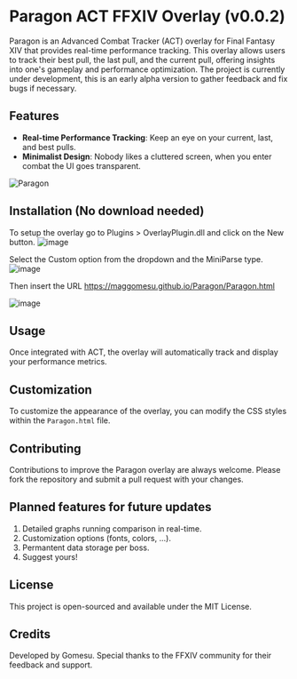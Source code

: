 # Paragon ACT FFXIV Overlay (v0.0.2)

Paragon is an Advanced Combat Tracker (ACT) overlay for Final Fantasy XIV that provides real-time performance tracking. This overlay allows users to track their best pull, the last pull, and the current pull, offering insights into one's gameplay and performance optimization. The project is currently under development, this is an early alpha version to gather feedback and fix bugs if necessary.

## Features

- **Real-time Performance Tracking**: Keep an eye on your current, last, and best pulls.
- **Minimalist Design**: Nobody likes a cluttered screen, when you enter combat the UI goes transparent.

![Paragon](https://github.com/MagGomesu/Paragon/assets/143295113/a4af5228-e329-47e2-9d8e-7a85ec1a987b)



## Installation (No download needed)

To setup the overlay go to Plugins > OverlayPlugin.dll and click on the New button.
![image](https://github.com/MagGomesu/Paragon/assets/143295113/d398cced-1dd8-43a7-8650-d06365e13768)

Select the Custom option from the dropdown and the MiniParse type.
![image](https://github.com/MagGomesu/Paragon/assets/143295113/2cd20ff0-f3d9-49a9-8261-f5ed30a7881f)

Then insert the URL https://maggomesu.github.io/Paragon/Paragon.html

![image](https://github.com/MagGomesu/Paragon/assets/143295113/2fa889fc-a4fb-4283-97fb-971ac93e7c14)


## Usage

Once integrated with ACT, the overlay will automatically track and display your performance metrics.

## Customization

To customize the appearance of the overlay, you can modify the CSS styles within the `Paragon.html` file.

## Contributing

Contributions to improve the Paragon overlay are always welcome. Please fork the repository and submit a pull request with your changes.

## Planned features for future updates
1. Detailed graphs running comparison in real-time.
2. Customization options (fonts, colors, ...).
3. Permantent data storage per boss.
4. Suggest yours!


## License

This project is open-sourced and available under the MIT License.

## Credits

Developed by Gomesu. Special thanks to the FFXIV community for their feedback and support.

